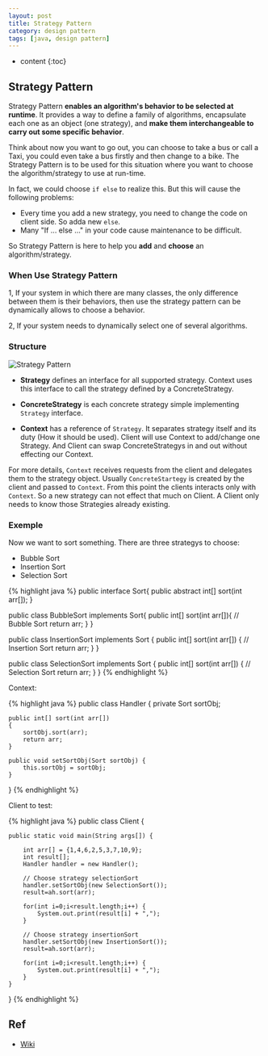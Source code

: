 ```yaml
---
layout: post
title: Strategy Pattern
category: design pattern
tags: [java, design pattern]
---
```

* content
{:toc}
## Strategy Pattern

Strategy Pattern **enables an algorithm's behavior to be selected at runtime**. It provides a way to define a family of algorithms, encapsulate each one as an object (one strategy), and **make them interchangeable to carry out some specific behavior**.

Think about now you want to go out, you can choose to take a bus or call a Taxi, you could even take a bus firstly and then change to a bike. The Strategy Pattern is to be used for this situation where you want to choose the algorithm/strategy to use at run-time.

In fact, we could choose `if else` to realize this. But this will cause the following problems:

* Every time you add a new strategy, you need to change the code on client side. So adda new `else`.
* Many "If ... else ..." in your code cause maintenance to be difficult.

So Strategy Pattern is here to help you **add** and **choose** an algorithm/strategy.

### When Use Strategy Pattern

1, If your system in which there are many classes, the only difference between them is their behaviors, then use the strategy pattern can be dynamically allows to choose a behavior.

2, If your system needs to dynamically select one of several algorithms.

### Structure

![Strategy Pattern](https://raw.githubusercontent.com/selfjt/selfjt.github.io/master/assets/images/posts/strategy_pattern.png)

* **Strategy** defines an interface for all supported strategy. Context uses this interface to call the strategy defined by a ConcreteStrategy.

* **ConcreteStrategy** is each concrete strategy simple implementing `Strategy` interface.

* **Context** has a reference of `Strategy`. It separates strategy itself and its duty (How it should be used). Client will use Context to add/change one Strategy. And Client can swap ConcreteStrategys in and out without effecting our Context.

For more details, `Context` receives requests from the client and delegates them to the strategy object. Usually `ConcreteStartegy` is created by the client and passed to `Context`. From this point the clients interacts only with `Context`. So a new strategy can not effect that much on Client. A Client only needs to know those Strategies already existing.

### Exemple

Now we want to sort something. There are three strategys to choose:

* Bubble Sort
* Insertion Sort
* Selection Sort

{% highlight java %}
public interface Sort{
    public abstract int[] sort(int arr[]);
}

public class BubbleSort implements Sort{
    public int[] sort(int arr[]){
        // Bubble Sort
        return arr;
    }
}

public class InsertionSort implements Sort {
    public int[] sort(int arr[]) {
        // Insertion Sort
        return arr;
    }
}

public class SelectionSort implements Sort {
    public int[] sort(int arr[]) {
        // Selection Sort
        return arr;
    }
}
{% endhighlight %}

Context:

{% highlight java %}
public class Handler
{
    private Sort sortObj;

    public int[] sort(int arr[])
    {
        sortObj.sort(arr);
        return arr;
    }

    public void setSortObj(Sort sortObj) {
        this.sortObj = sortObj;
    }
}
{% endhighlight %}

Client to test:

{% highlight java %}
public class Client {

    public static void main(String args[]) {

        int arr[] = {1,4,6,2,5,3,7,10,9};
        int result[];
        Handler handler = new Handler();

        // Choose strategy selectionSort
        handler.setSortObj(new SelectionSort());
        result=ah.sort(arr);

        for(int i=0;i<result.length;i++) {
            System.out.print(result[i] + ",");
        }

        // Choose strategy insertionSort
        handler.setSortObj(new InsertionSort());
        result=ah.sort(arr);

        for(int i=0;i<result.length;i++) {
            System.out.print(result[i] + ",");
        }
    }
}
{% endhighlight %}

## Ref

* [Wiki](https://en.wikipedia.org/wiki/Strategy_pattern)